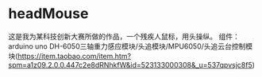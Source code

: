# headMouse
这是我为某科技创新大赛所做的作品，一个残疾人鼠标，用头操纵。
组件：
arduino uno
DH-6050三轴重力感应模块/头追模块/MPU6050/头追云台控制模块(https://item.taobao.com/item.htm?spm=a1z09.2.0.0.447c2e8dRNhkfW&id=523133000308&_u=537qpvsjc8f5)
